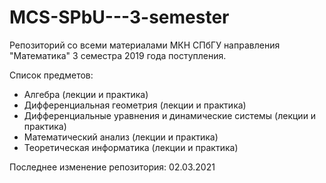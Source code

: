 # MCS-SPbU---3-semester
Репозиторий со всеми материалами МКН СПбГУ направления "Математика" 3 семестра 2019 года поступления.

Список предметов:
+ Алгебра (лекции и практика)
+ Дифференциальная геометрия (лекции и практика)
+ Дифференциальные уравнения и динамические системы (лекции и практика)
+ Математический анализ (лекции и практика)
+ Теоретическая информатика (лекции и практика)

Последнее изменение репозитория: 02.03.2021
